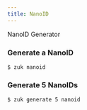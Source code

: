 ```yaml
---
title: NanoID
---
```


NanoID Generator

### Generate a NanoID

```Shell
$ zuk nanoid
```

### Generate 5 NanoIDs

```Shell
$ zuk generate 5 nanoid
```